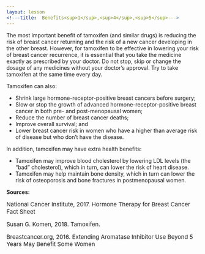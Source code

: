 ```yaml
---
layout: lesson
<!---title:  Benefits<sup>1</sup>,<sup>4</sup>,<sup>5</sup>--->
---
```


The most important benefit of tamoxifen (and similar drugs) is reducing the risk of breast cancer returning and the risk of a new cancer developing in the other breast. However, for tamoxifen to be effective in lowering your risk of breast cancer recurrence, it is essential that you take the medicine exactly as prescribed by your doctor. Do not stop, skip or change the dosage of any medicines without 	your doctor’s approval. Try to take tamoxifen at the same time every day.

Tamoxifen can also: 
* Shrink large hormone-receptor-positive breast cancers before surgery;
* Slow or stop the growth of advanced hormone-receptor-positive breast cancer in both pre- and post-menopausal women;
* Reduce the number of breast cancer deaths;
* Improve overall survival; and
* Lower breast cancer risk in women who have a higher than average risk of disease but who don’t have the disease.

In addition, tamoxifen may have extra health benefits:
* Tamoxifen may improve blood cholesterol by lowering LDL levels (the “bad” cholesterol), which in turn, can lower the risk of heart disease.
* Tamoxifen may help maintain bone density, which in turn can lower the risk of osteoporosis and bone fractures in postmenopausal women.

**Sources:**

<span style="font-size:15px;">National Cancer Institute, 2017. Hormone Therapy for Breast Cancer Fact Sheet</span>

<span style="font-size:15px;">Susan G. Komen, 2018. Tamoxifen.</span>

<span style="font-size:15px;">Breastcancer.org, 2016. Extending Aromatase Inhibitor Use Beyond 5 Years May Benefit Some Women</span>


